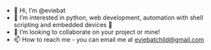 - 👋 Hi, I’m @eviebat
- 🍓 I’m interested in python, web development, automation with shell scripting and embedded devices 🤖
- 💞️ I’m looking to collaborate on your project or mine!
- 📫 How to reach me - you can email me at eviebatchild@gmail.com

<!---
eviebat/eviebat is a ✨ special ✨ repository because its `README.md` (this file) appears on your GitHub profile.
You can click the Preview link to take a look at your changes.
--->
